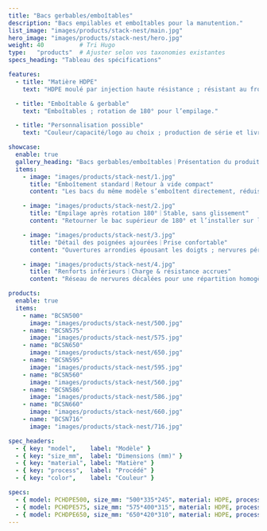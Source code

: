 ```yaml
---
title: "Bacs gerbables/emboîtables"
description: "Bacs empilables et emboîtables pour la manutention."
list_image: "images/products/stack-nest/main.jpg"
hero_image: "images/products/stack-nest/hero.jpg"
weight: 40          # Tri Hugo
type:   "products"  # Ajuster selon vos taxonomies existantes
specs_heading: "Tableau des spécifications"

features:
  - title: "Matière HDPE"
    text: "HDPE moulé par injection haute résistance ; résistant au froid et aux chocs, peu sujet aux fissures."

  - title: "Emboîtable & gerbable"
    text: "Emboîtables ; rotation de 180° pour l’empilage."

  - title: "Personnalisation possible"
    text: "Couleur/capacité/logo au choix ; production de série et livraisons stables."

showcase:
  enable: true
  gallery_heading: "Bacs gerbables/emboîtables｜Présentation du produit"
  items:
    - image: "images/products/stack-nest/1.jpg"
      title: "Emboîtement standard｜Retour à vide compact"
      content: "Les bacs du même modèle s’emboîtent directement, réduisant fortement le volume en stockage et au retour ; adaptés au rechargement après tri et au stockage temporaire. HDPE injecté, résistant aux chocs et facile à nettoyer."

    - image: "images/products/stack-nest/2.jpg"
      title: "Empilage après rotation 180°｜Stable, sans glissement"
      content: "Retourner le bac supérieur de 180° et l’installer sur les points d’appui du bord du bac inférieur pour un « empilage inversé » : le bac supérieur ne s’enfonce pas ; idéal pour la mise en attente sur tables de tri/ligne."

    - image: "images/products/stack-nest/3.jpg"
      title: "Détail des poignées ajourées｜Prise confortable"
      content: "Ouvertures arrondies épousant les doigts ; nervures périphériques diffusant l’effort. Adhérence suffisante même mains mouillées, pour une manutention manuelle et mécanique plus sûre."

    - image: "images/products/stack-nest/4.jpg"
      title: "Renforts inférieurs｜Charge & résistance accrues"
      content: "Réseau de nervures décalées pour une répartition homogène, sans flambage à pleine charge ; texture antidérapante plus stable au sol humide. Convient à l’entreposage, au process, au lavage/séchage, etc."

products:
  enable: true
  items:
    - name: "BCSN500"
      image: "images/products/stack-nest/500.jpg"
    - name: "BCSN575"
      image: "images/products/stack-nest/575.jpg"
    - name: "BCSN650"
      image: "images/products/stack-nest/650.jpg"
    - name: "BCSN595"
      image: "images/products/stack-nest/595.jpg"
    - name: "BCSN560"
      image: "images/products/stack-nest/560.jpg"
    - name: "BCSN586"
      image: "images/products/stack-nest/586.jpg"
    - name: "BCSN660"
      image: "images/products/stack-nest/660.jpg"
    - name: "BCSN716"
      image: "images/products/stack-nest/716.jpg"

spec_headers:
  - { key: "model",    label: "Modèle" }
  - { key: "size_mm",  label: "Dimensions (mm)" }
  - { key: "material", label: "Matière" }
  - { key: "process",  label: "Procédé" }
  - { key: "color",    label: "Couleur" }

specs:
  - { model: PCHDPE500, size_mm: "500*335*245", material: HDPE, process: 注塑, color: 白 / 绿 }
  - { model: PCHDPE575, size_mm: "575*400*315", material: HDPE, process: 注塑, color: 白 / 绿 }
  - { model: PCHDPE650, size_mm: "650*420*310", material: HDPE, process: 注塑, color: 白 / 绿 }
---
```

